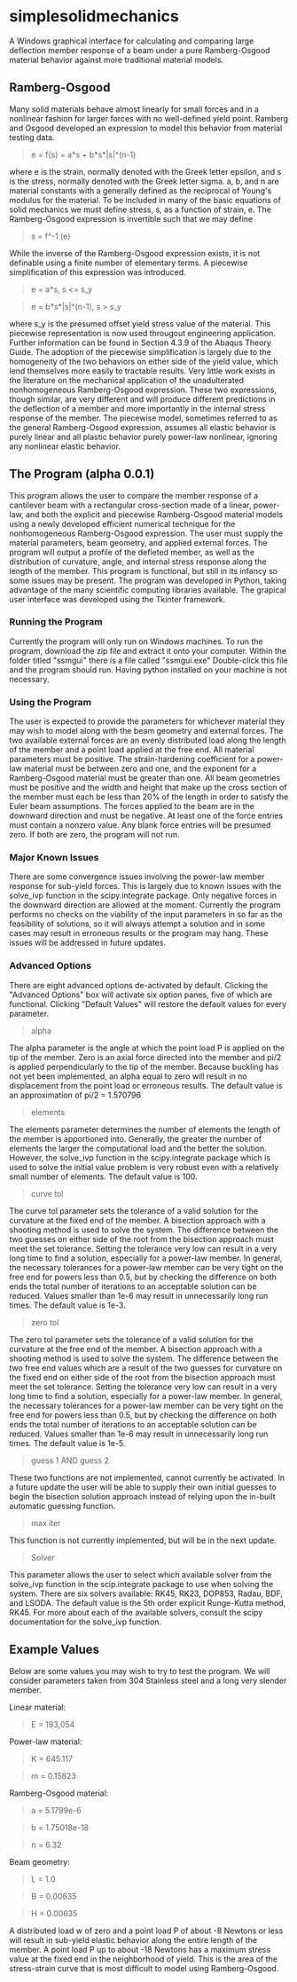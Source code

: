 # simplesolidmechanics
A Windows graphical interface for calculating and comparing large deflection member response of a beam under a pure Ramberg-Osgood material behavior against more traditional material models.
## Ramberg-Osgood
Many solid materials behave almost linearly for small forces and in a nonlinear fashion for larger forces with no well-defined yield point. Ramberg and Osgood developed an expression to model this behavior from material testing data.

>e = f(s) = a\*s + b\*s\*|s|^(n-1)

where e is the strain, normally denoted with the Greek letter epsilon, and s is the stress, normally denoted with the Greek letter sigma. a, b, and n are material constants with a generally defined as the reciprocal of Young's modulus for the material. To be included in many of the basic equations of solid mechanics we must define stress, s, as a function of strain, e. The Ramberg-Osgood expression is invertible such that we may define

>s = f^-1 (e)

While the inverse of the Ramberg-Osgood expression exists, it is not definable using a finite number of elementary terms. A piecewise simplification of this expression was introduced.

>e = a\*s,   s <= s_y

>e = b\*s\*|s|^(n-1),   s > s_y

where s_y is the presumed offset yield stress value of the material. This piecewise representation is now used througout engineering application. Further information can be found in Section 4.3.9 of the Abaqus Theory Guide. The adoption of the piecewise simplification is largely due to the homogeneity of the two behaviors on either side of the yield value, which lend themselves more easily to tractable results. Very little work exists in the literature on the mechanical application of the unadulterated nonhomogeneous Ramberg-Osgood expression. These two expressions, though similar, are very different and will produce different predictions in the deflection of a member and more importantly in the internal stress response of the member. The piecewise model, sometimes referred to as the general Ramberg-Osgood expression, assumes all elastic behavior is purely linear and all plastic behavior purely power-law nonlinear, ignoring any nonlinear elastic behavior.

## The Program (alpha 0.0.1)
This program allows the user to compare the member response of a cantilever beam with a rectangular cross-section made of a linear, power-law, and both the explicit and piecewise Ramberg-Osgood material models using a newly developed efficient numerical technique for the nonhomogeneous Ramberg-Osgood expression. The user must supply the material parameters, beam geometry, and applied external forces. The program will output a profile of the defleted member, as well as the distribution of curvature, angle, and internal stress response along the length of the member. This program is functional, but still in its infancy so some issues may be present. The program was developed in Python, taking advantage of the many scientific computing libraries available. The grapical user interface was developed using the Tkinter framework.

### Running the Program
Currently the program will only run on Windows machines. To run the program, download the zip file and extract it onto your computer. Within the folder titled "ssmgui" there is a file called "ssmgui.exe" Double-click this file and the program should run. Having python installed on your machine is not necessary.

### Using the Program
The user is expected to provide the parameters for whichever material they may wish to model along with the beam geometry and external forces. The two available external forces are an evenly distributed load along the length of the member and a point load applied at the free end. All material parameters must be positive. The strain-hardening coefficient for a power-law material must be between zero and one, and the exponent for a Ramberg-Osgood material must be greater than one. All beam geometries must be positive and the width and height that make up the cross section of the member must each be less than 20% of the length in order to satisfy the Euler beam assumptions. The forces applied to the beam are in the downward direction and must be negative. At least one of the force entries must contain a nonzero value. Any blank force entries will be presumed zero. If both are zero, the program will not run.

### Major Known Issues
There are some convergence issues involving the power-law member response for sub-yield forces. This is largely due to known issues with the solve_ivp function in the scipy.integrate package. Only negative forces in the downward direction are allowed at the moment. Currently the program performs no checks on the viability of the input parameters in so far as the feasibility of solutions, so it will always attempt a solution and in some cases may result in erroneous results or the program may hang. These issues will be addressed in future updates.

### Advanced Options
There are eight advanced options de-activated by default. Clicking the "Advanced Options" box will activate six option panes, five of which are functional. Clicking "Default Values" will restore the default values for every parameter.

>alpha

The alpha parameter is the angle at which the point load P is applied on the tip of the member. Zero is an axial force directed into the member and pi/2 is applied perpendicularly to the tip of the member. Because buckling has not yet been implemented, an alpha equal to zero will result in no displacement from the point load or erroneous results. The default value is an approximation of pi/2 = 1.570796

>elements

The elements parameter determines the number of elements the length of the member is apportioned into. Generally, the greater the number of elements the larger the computational load and the better the solution. However, the solve_ivp function in the scipy.integrate package which is used to solve the initial value problem is very robust even with a relatively small number of elements. The default value is 100.

>curve tol

The curve tol parameter sets the tolerance of a valid solution for the curvature at the fixed end of the member. A bisection approach with a shooting method is used to solve the system. The difference between the two guesses on either side of the root from the bisection approach must meet the set tolerance. Setting the tolerance very low can result in a very long time to find a solution, especially for a power-law member. In general, the necessary tolerances for a power-law member can be very tight on the free end for powers less than 0.5, but by checking the difference on both ends the total number of iterations to an acceptable solution can be reduced. Values smaller than 1e-6 may result in unnecessarily long run times. The default value is 1e-3.

>zero tol

The zero tol parameter sets the tolerance of a valid solution for the curvature at the free end of the member. A bisection approach with a shooting method is used to solve the system. The difference between the two free end values which are a result of the two guesses for curvature on the fixed end on either side of the root from the bisection approach must meet the set tolerance. Setting the tolerance very low can result in a very long time to find a solution, especially for a power-law member. In general, the necessary tolerances for a power-law member can be very tight on the free end for powers less than 0.5, but by checking the difference on both ends the total number of iterations to an acceptable solution can be reduced. Values smaller than 1e-6 may result in unnecessarily long run times. The default value is 1e-5.

>guess 1 AND guess 2

These two functions are not implemented, cannot currently be activated. In a future update the user will be able to supply their own initial guesses to begin the bisection solution approach instead of relying upon the in-built automatic guessing function.

>max iter

This function is not currently implemented, but will be in the next update.

>Solver

This parameter allows the user to select which available solver from the solve_ivp function in the scip.integrate package to use when solving the system. There are six solvers available: RK45, RK23, DOP853, Radau, BDF, and LSODA. The default value is the 5th order explicit Runge-Kutta method, RK45. For more about each of the available solvers, consult the scipy documentation for the solve_ivp function.

## Example Values
Below are some values you may wish to try to test the program. We will consider parameters taken from 304 Stainless steel and a long very slender member.

Linear material:
>E = 193,054

Power-law material:
>K = 645.117

>m = 0.15823

Ramberg-Osgood material:
>a = 5.1799e-6

>b = 1.75018e-18

>n = 6.32

Beam geometry:
>L = 1.0

>B = 0.00635

>H = 0.00635

A distributed load w of zero and a point load P of about -8 Newtons or less will result in sub-yield elastic behavior along the entire length of the member. A point load P up to about -18 Newtons has a maximum stress value at the fixed end in the neighborhood of yield. This is the area of the stress-strain curve that is most difficult to model using Ramberg-Osgood.
